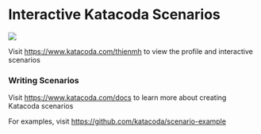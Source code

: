 # Interactive Katacoda Scenarios

[![](http://shields.katacoda.com/katacoda/thienmh/count.svg)](https://www.katacoda.com/thienmh "Get your profile on Katacoda.com")

Visit https://www.katacoda.com/thienmh to view the profile and interactive scenarios

### Writing Scenarios
Visit https://www.katacoda.com/docs to learn more about creating Katacoda scenarios

For examples, visit https://github.com/katacoda/scenario-example

